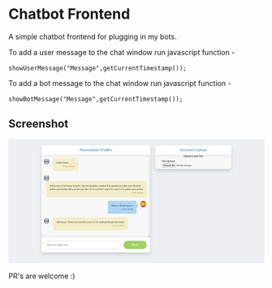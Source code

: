 # Chatbot Frontend
A simple chatbot frontend for plugging in my bots.

To add a user message to the chat window
run javascript function -

    showUserMessage("Message",getCurrentTimestamp());

To add a bot message to the chat window
run javascript function -

    showBotMessage("Message",getCurrentTimestamp());

## Screenshot
![img](./static/img/demo.png)

PR's are welcome :)

